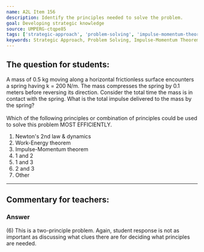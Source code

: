 ```yaml
---
name: A2L Item 156
description: Identify the principles needed to solve the problem.
goal: Developing strategic knowledge
source: UMPERG-ctqpe85
tags: ['strategic-approach', 'problem-solving', 'impulse-momentum-theorem', 'work-energy-theorem']
keywords: Strategic Approach, Problem Solving, Impulse-Momentum Theorem, Work-Energy Theorem
---
```


## The question for students:

A mass of 0.5 kg moving along a horizontal frictionless surface
encounters a spring having k = 200 N/m.  The mass compresses the spring
by 0.1 meters before reversing its direction.  Consider the total time
the mass is in contact with the spring.  What is the total impulse
delivered to the mass by the spring?
<br><br> Which of the following principles or combination of principles
could be used to solve this problem MOST EFFICIENTLY.

1. Newton's 2nd law & dynamics
2. Work-Energy theorem
3. Impulse-Momentum theorem
4. 1 and 2
5. 1 and 3
6. 2 and 3
7. Other



<hr/>

## Commentary for teachers:

### Answer 

(6) This is a two-principle problem. Again, student response is
not as important as discussing what clues there are for deciding what
principles are needed.
